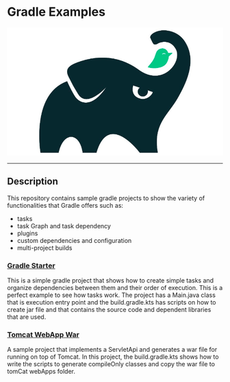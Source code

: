 # Gradle Examples

![img.png](img/img.png)

---
## Description
This repository contains sample gradle projects
to show the variety of functionalities that Gradle offers
such as:
- tasks
- task Graph and task dependency
- plugins
- custom dependencies and configuration
- multi-project builds

### [Gradle Starter](https://github.com/baggio1103/gradle-project-samples/tree/main/gradle-starter)
This is a simple gradle project that shows how to create
simple tasks and organize dependencies between them and 
their order of execution. This is a perfect example to
see how tasks work.
The project has a Main.java class that is execution entry point and
the build.gradle.kts has scripts on how to create jar file and 
that contains the source code and dependent libraries that are used.


### [Tomcat WebApp War](https://github.com/baggio1103/gradle-project-samples/tree/main/tomcat-webapp-war)
A sample project that implements a ServletApi and generates a war file for running
on top of Tomcat. In this project, the build.gradle.kts shows how to write the
scripts to generate compileOnly classes and copy the war file to tomCat webApps folder.